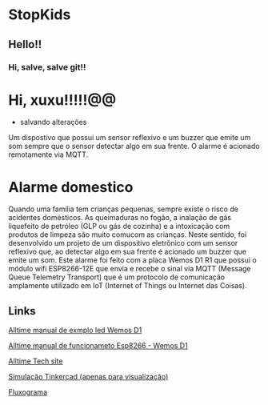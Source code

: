 # StopKids 
## Hello!! 
### Hi, salve, salve git!!
# Hi, xuxu!!!!!@@

* salvando alterações



Um dispostivo que possui um sensor reflexivo e um buzzer que emite um som sempre que o sensor detectar algo em sua frente. O alarme é acionado remotamente via MQTT.

# Alarme domestico
 Quando uma família tem crianças pequenas, sempre existe o risco de acidentes domésticos. As queimaduras no fogão, a inalação de gás liquefeito de petróleo (GLP ou gás de cozinha) e a intoxicação com produtos de limpeza são muito comucom as crianças. 
Neste sentido, foi desenvolvido um projeto de um dispositivo eletrônico com um sensor reflexivo que, ao detectar algo em sua frente é acionado um buzzer que emite um som.  Este alarme foi feito com a placa Wemos D1 R1 que possui o módulo wifi ESP8266-12E que envia e recebe o sinal via MQTT (Message Queue Telemetry Transport) que é um protocolo de comunicação amplamente utilizado em IoT (Internet of Things ou Internet das Coisas).

## Links
[Alltime manual de exmplo led Wemos D1 ](http://iotapp.alltimetech.com.co/src/manuales/Wemos/CD/ESPCDLed_Uno/ESPCDLed_Uno.pdf)

[Alltime manual de funcionameto Esp8266 - Wemos D1 ](http://iotapp.alltimetech.com.co/src/manuales/Wemos/1Dispositivo/Esp8266-Wemos%20D1.pdf)

[Alltime Tech site](http://www.alltimetech.com.co/)

[Simulação Tinkercad (apenas para visualização)](https://www.tinkercad.com/things/89OGOtTk1GM)

[Fluxograma](https://www.heflo.com/)


